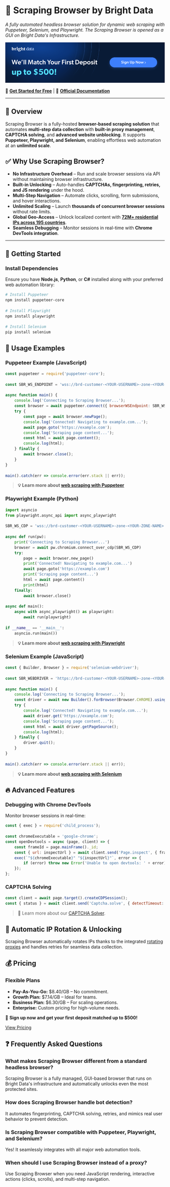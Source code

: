 # 🚀 Scraping Browser by Bright Data

*A fully automated headless browser solution for dynamic web scraping with Puppeteer, Selenium, and Playwright. The Scraping Browser is opened as a GUI on Bright Data's Infrastructure.*  

[![Promo](https://github.com/luminati-io/LinkedIn-Scraper/raw/main/Proxies%20and%20scrapers%20GitHub%20bonus%20banner.png)](https://brightdata.com/products/scraping-browser) 

🔗 **[Get Started for Free](https://brightdata.com/products/scraping-browser)** | 📖 **[Official Documentation](https://docs.brightdata.com/scraping-automation/scraping-browser/introduction)**  

---

## 🔹 Overview  
Scraping Browser is a fully-hosted **browser-based scraping solution** that automates **multi-step data collection** with **built-in proxy management**, **CAPTCHA solving**, and **advanced website unblocking**. It supports **Puppeteer, Playwright, and Selenium**, enabling effortless web automation at an **unlimited scale**.  

## ✅ Why Use Scraping Browser?  
- **No Infrastructure Overhead** – Run and scale browser sessions via API without maintaining browser infrastructure.  
- **Built-in Unlocking** – Auto-handles **CAPTCHAs, fingerprinting, retries, and JS rendering** under the hood.  
- **Multi-Step Navigation** – Automate clicks, scrolling, form submissions, and hover interactions.  
- **Unlimited Scaling** – Launch **thousands of concurrent browser sessions** without rate limits.  
- **Global Geo-Access** – Unlock localized content with [**72M+ residential IPs across 195 countries**](https://brightdata.com/proxy-types/residential-proxies).  
- **Seamless Debugging** – Monitor sessions in real-time with **Chrome DevTools integration**.  

---

## 🚀 Getting Started  

### Install Dependencies  
Ensure you have **Node.js**, **Python**, or **C#** installed along with your preferred web automation library:  

```sh
# Install Puppeteer
npm install puppeteer-core

# Install Playwright
npm install playwright

# Install Selenium
pip install selenium
```

## 🔧 Usage Examples

### Puppeteer Example (JavaScript)

```js
const puppeteer = require('puppeteer-core');

const SBR_WS_ENDPOINT = 'wss://brd-customer-<YOUR-USERNAME>-zone-<YOUR-ZONE-NAME>:<YOUR-PASSWORD>@brd.superproxy.io:9222';

async function main() {
    console.log('Connecting to Scraping Browser...');
    const browser = await puppeteer.connect({ browserWSEndpoint: SBR_WS_ENDPOINT });
    try {
        const page = await browser.newPage();
        console.log('Connected! Navigating to example.com...');
        await page.goto('https://example.com');
        console.log('Scraping page content...');
        const html = await page.content();
        console.log(html);
    } finally {
        await browser.close();
    }
}

main().catch(err => console.error(err.stack || err));
```

> **💡 Learn more about [web scraping with Puppeteer](https://brightdata.com/blog/how-tos/web-scraping-puppeteer)**

### Playwright Example (Python)

```python
import asyncio
from playwright.async_api import async_playwright

SBR_WS_CDP = 'wss://brd-customer-<YOUR-USERNAME>-zone-<YOUR-ZONE-NAME>:<YOUR-PASSWORD>@brd.superproxy.io:9222'

async def run(pw):
    print('Connecting to Scraping Browser...')
    browser = await pw.chromium.connect_over_cdp(SBR_WS_CDP)
    try:
        page = await browser.new_page()
        print('Connected! Navigating to example.com...')
        await page.goto('https://example.com')
        print('Scraping page content...')
        html = await page.content()
        print(html)
    finally:
        await browser.close()

async def main():
    async with async_playwright() as playwright:
        await run(playwright)

if __name__ == '__main__':
    asyncio.run(main())
```

> **💡 Learn more about [web scraping with Playwright](https://brightdata.com/blog/how-tos/playwright-web-scraping)**

### Selenium Example (JavaScript)

```js
const { Builder, Browser } = require('selenium-webdriver');

const SBR_WEBDRIVER = 'https://brd-customer-<YOUR-USERNAME>-zone-<YOUR-ZONE-NAME>:<YOUR-PASSWORD>@brd.superproxy.io:9515';

async function main() {
    console.log('Connecting to Scraping Browser...');
    const driver = await new Builder().forBrowser(Browser.CHROME).usingServer(SBR_WEBDRIVER).build();
    try {
        console.log('Connected! Navigating to example.com...');
        await driver.get('https://example.com');
        console.log('Scraping page content...');
        const html = await driver.getPageSource();
        console.log(html);
    } finally {
        driver.quit();
    }
}

main().catch(err => console.error(err.stack || err));
```

> **💡 Learn more about [web scraping with Selenium](https://brightdata.com/blog/how-tos/using-selenium-for-web-scraping)**

## 🔥 Advanced Features

### Debugging with Chrome DevTools

Monitor browser sessions in real-time:

```js
const { exec } = require('child_process');

const chromeExecutable = 'google-chrome';
const openDevtools = async (page, client) => {
    const frameId = page.mainFrame()._id;
    const { url: inspectUrl } = await client.send('Page.inspect', { frameId });
    exec(`"${chromeExecutable}" "${inspectUrl}"`, error => {
        if (error) throw new Error('Unable to open devtools: ' + error);
    });
};
```

### CAPTCHA Solving

```js
const client = await page.target().createCDPSession();
const { status } = await client.send('Captcha.solve', { detectTimeout: 30000 });
```

> 🤖 Learn more about our [CAPTCHA Solver](https://github.com/luminati-io/Captcha-solver).

## 🔄 Automatic IP Rotation & Unlocking  
Scraping Browser automatically rotates IPs thanks to the integrated [rotating proxies](https://brightdata.com/solutions/rotating-proxies) and handles retries for seamless data collection. 

## 💰 Pricing  

### Flexible Plans  
- **Pay-As-You-Go:** $8.40/GB – No commitment.  
- **Growth Plan:** $7.14/GB – Ideal for teams.  
- **Business Plan:** $6.30/GB – For scaling operations.  
- **Enterprise:** Custom pricing for high-volume needs.  

📌 **Sign up now and get your first deposit matched up to $500!**  

[View Pricing](https://brightdata.com/pricing/scraping-browser)  

## ❓ Frequently Asked Questions  

### What makes Scraping Browser different from a standard headless browser?  
Scraping Browser is a fully managed, GUI-based browser that runs on Bright Data's infrastructure and automatically unlocks even the most protected sites.  

### How does Scraping Browser handle bot detection?  
It automates fingerprinting, CAPTCHA solving, retries, and mimics real user behavior to prevent detection.  

### Is Scraping Browser compatible with Puppeteer, Playwright, and Selenium?  
Yes! It seamlessly integrates with all major web automation tools.  

### When should I use Scraping Browser instead of a proxy?  
Use Scraping Browser when you need JavaScript rendering, interactive actions (clicks, scrolls), and multi-step navigation.  
